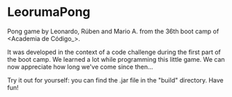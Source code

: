 # LeorumaPong
Pong game by Leonardo, Rúben and Mario A. from the 36th boot camp of <Academia de Código_>.
 
It was developed in the context of a code challenge during the first part of the boot camp. We learned a lot while programming this little game. We can now appreciate how long we've come since then...
 
Try it out for yourself: you can find the .jar file in the "build" directory. Have fun!



